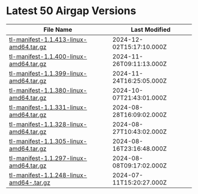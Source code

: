 # Latest 50 Airgap Versions

| File Name | Last Modified |
|-----------|---------------|
| [tl-manifest-1.1.413-linux-amd64.tar.gz](https://tensorleap-assets.s3.amazonaws.com/airgap-versions/tl-manifest-1.1.413-linux-amd64.tar.gz) | 2024-12-02T15:17:10.000Z |
| [tl-manifest-1.1.400-linux-amd64.tar.gz](https://tensorleap-assets.s3.amazonaws.com/airgap-versions/tl-manifest-1.1.400-linux-amd64.tar.gz) | 2024-11-26T09:11:13.000Z |
| [tl-manifest-1.1.399-linux-amd64.tar.gz](https://tensorleap-assets.s3.amazonaws.com/airgap-versions/tl-manifest-1.1.399-linux-amd64.tar.gz) | 2024-11-24T16:25:05.000Z |
| [tl-manifest-1.1.380-linux-amd64.tar.gz](https://tensorleap-assets.s3.amazonaws.com/airgap-versions/tl-manifest-1.1.380-linux-amd64.tar.gz) | 2024-10-07T21:43:01.000Z |
| [tl-manifest-1.1.331-linux-amd64.tar.gz](https://tensorleap-assets.s3.amazonaws.com/airgap-versions/tl-manifest-1.1.331-linux-amd64.tar.gz) | 2024-08-28T16:09:02.000Z |
| [tl-manifest-1.1.328-linux-amd64.tar.gz](https://tensorleap-assets.s3.amazonaws.com/airgap-versions/tl-manifest-1.1.328-linux-amd64.tar.gz) | 2024-08-27T10:43:02.000Z |
| [tl-manifest-1.1.305-linux-amd64.tar.gz](https://tensorleap-assets.s3.amazonaws.com/airgap-versions/tl-manifest-1.1.305-linux-amd64.tar.gz) | 2024-08-16T23:16:48.000Z |
| [tl-manifest-1.1.297-linux-amd64.tar.gz](https://tensorleap-assets.s3.amazonaws.com/airgap-versions/tl-manifest-1.1.297-linux-amd64.tar.gz) | 2024-08-08T09:17:02.000Z |
| [tl-manifest-1.1.248-linux-amd64-.tar.gz](https://tensorleap-assets.s3.amazonaws.com/airgap-versions/tl-manifest-1.1.248-linux-amd64-.tar.gz) | 2024-07-11T15:20:27.000Z |
